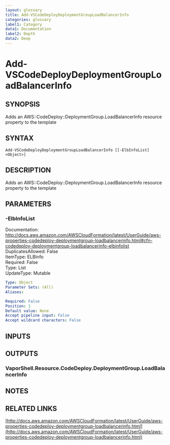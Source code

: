 ```yaml
---
layout: glossary
title: Add-VSCodeDeployDeploymentGroupLoadBalancerInfo
categories: glossary
label1: Category
data1: Documentation
label2: Depth
data2: Deep
---
```


# Add-VSCodeDeployDeploymentGroupLoadBalancerInfo

## SYNOPSIS
Adds an AWS::CodeDeploy::DeploymentGroup.LoadBalancerInfo resource property to the template

## SYNTAX

```
Add-VSCodeDeployDeploymentGroupLoadBalancerInfo [[-ElbInfoList] <Object>]
```

## DESCRIPTION
Adds an AWS::CodeDeploy::DeploymentGroup.LoadBalancerInfo resource property to the template

## PARAMETERS

### -ElbInfoList
Documentation: http://docs.aws.amazon.com/AWSCloudFormation/latest/UserGuide/aws-properties-codedeploy-deploymentgroup-loadbalancerinfo.html#cfn-codedeploy-deploymentgroup-loadbalancerinfo-elbinfolist    
DuplicatesAllowed: False    
ItemType: ELBInfo    
Required: False    
Type: List    
UpdateType: Mutable

```yaml
Type: Object
Parameter Sets: (All)
Aliases: 

Required: False
Position: 1
Default value: None
Accept pipeline input: False
Accept wildcard characters: False
```

## INPUTS

## OUTPUTS

### VaporShell.Resource.CodeDeploy.DeploymentGroup.LoadBalancerInfo

## NOTES

## RELATED LINKS

[http://docs.aws.amazon.com/AWSCloudFormation/latest/UserGuide/aws-properties-codedeploy-deploymentgroup-loadbalancerinfo.html](http://docs.aws.amazon.com/AWSCloudFormation/latest/UserGuide/aws-properties-codedeploy-deploymentgroup-loadbalancerinfo.html)

